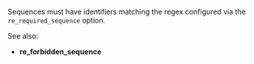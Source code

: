 Sequences must have identifiers matching the regex configured via the
`re_required_sequence` option.

See also:
  - **re_forbidden_sequence**
